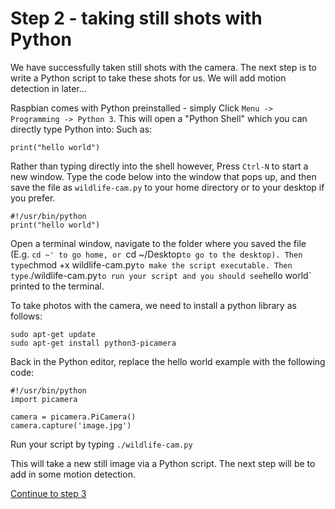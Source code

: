 # Step 2 - taking still shots with Python
We have successfully taken still shots with the camera. The next step is to write a Python script to take these shots for us. We will add motion detection in later...

Raspbian comes with Python preinstalled - simply Click `Menu -> Programming -> Python 3`. This will open a "Python Shell" which you can directly type Python into: Such as:

```
print("hello world")
```

Rather than typing directly into the shell however, Press `Ctrl-N` to start a new window. Type the code below into the window that pops up, and then save the file as `wildlife-cam.py` to your home directory or to your desktop if you prefer.

```
#!/usr/bin/python
print("hello world")
```

Open a terminal window, navigate to the folder where you saved the file (E.g. `cd ~' to go home, or `cd ~/Desktop` to go to the desktop).
Then type `chmod +x wildlife-cam.py` to make the script executable. Then type `./wildlife-cam.py` to run your script and you should see `hello world` printed to the terminal.

To take photos with the camera, we need to install a python library as follows:

```
sudo apt-get update
sudo apt-get install python3-picamera
```

Back in the Python editor, replace the hello world example with the following code:

```
#!/usr/bin/python
import picamera

camera = picamera.PiCamera()
camera.capture('image.jpg')
```

Run your script by typing `./wildlife-cam.py`

This will take a new still image via a Python script. The next step will be to add in some motion detection.

[Continue to step 3](step-3.md)
